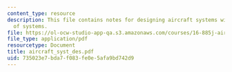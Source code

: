 ```yaml
---
content_type: resource
description: This file contains notes for designing aircraft systems within systems
  of systems.
file: https://ol-ocw-studio-app-qa.s3.amazonaws.com/courses/16-885j-aircraft-systems-engineering-fall-2004/735023e7bda7f083fe0e5afa9bd742d9_aircraft_syst_des.pdf
file_type: application/pdf
resourcetype: Document
title: aircraft_syst_des.pdf
uid: 735023e7-bda7-f083-fe0e-5afa9bd742d9
---
```

